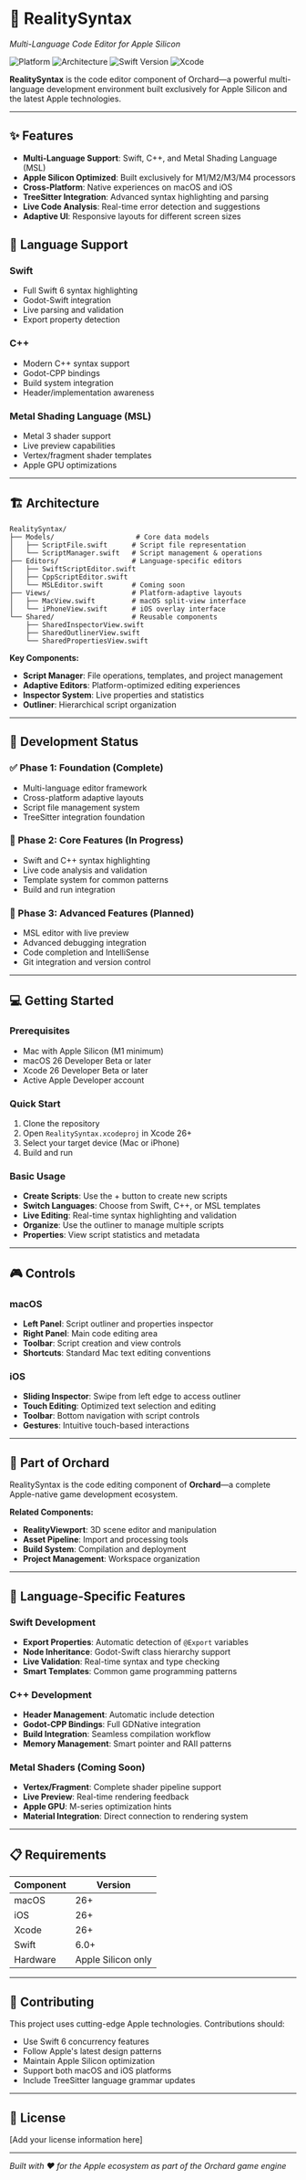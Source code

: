 # 📝 RealitySyntax

*Multi-Language Code Editor for Apple Silicon*

![Platform](https://img.shields.io/badge/platform-macOS%2026%2B-blue)
![Architecture](https://img.shields.io/badge/arch-ARM64%20ONLY-green)
![Swift Version](https://img.shields.io/badge/swift-6.0%2B-orange)
![Xcode](https://img.shields.io/badge/Xcode-26%2B-red)

**RealitySyntax** is the code editor component of Orchard—a powerful multi-language development environment built exclusively for Apple Silicon and the latest Apple technologies.

---

## ✨ Features

- **Multi-Language Support**: Swift, C++, and Metal Shading Language (MSL)
- **Apple Silicon Optimized**: Built exclusively for M1/M2/M3/M4 processors
- **Cross-Platform**: Native experiences on macOS and iOS
- **TreeSitter Integration**: Advanced syntax highlighting and parsing
- **Live Code Analysis**: Real-time error detection and suggestions
- **Adaptive UI**: Responsive layouts for different screen sizes

## 🎯 Language Support

### Swift
- Full Swift 6 syntax highlighting
- Godot-Swift integration
- Live parsing and validation
- Export property detection

### C++
- Modern C++ syntax support
- Godot-CPP bindings
- Build system integration
- Header/implementation awareness

### Metal Shading Language (MSL)
- Metal 3 shader support
- Live preview capabilities
- Vertex/fragment shader templates
- Apple GPU optimizations

---

## 🏗️ Architecture

```
RealitySyntax/
├── Models/                    # Core data models
│   ├── ScriptFile.swift      # Script file representation
│   └── ScriptManager.swift   # Script management & operations
├── Editors/                  # Language-specific editors
│   ├── SwiftScriptEditor.swift
│   ├── CppScriptEditor.swift
│   └── MSLEditor.swift       # Coming soon
├── Views/                    # Platform-adaptive layouts
│   ├── MacView.swift         # macOS split-view interface
│   └── iPhoneView.swift      # iOS overlay interface
└── Shared/                   # Reusable components
    ├── SharedInspectorView.swift
    ├── SharedOutlinerView.swift
    └── SharedPropertiesView.swift
```

**Key Components:**
- **Script Manager**: File operations, templates, and project management
- **Adaptive Editors**: Platform-optimized editing experiences
- **Inspector System**: Live properties and statistics
- **Outliner**: Hierarchical script organization

---

## 🚧 Development Status

### ✅ Phase 1: Foundation (Complete)
- Multi-language editor framework
- Cross-platform adaptive layouts
- Script file management system
- TreeSitter integration foundation

### 🚀 Phase 2: Core Features (In Progress)
- Swift and C++ syntax highlighting
- Live code analysis and validation
- Template system for common patterns
- Build and run integration

### 🔮 Phase 3: Advanced Features (Planned)
- MSL editor with live preview
- Advanced debugging integration
- Code completion and IntelliSense
- Git integration and version control

---

## 💻 Getting Started

### Prerequisites
- Mac with Apple Silicon (M1 minimum)
- macOS 26 Developer Beta or later
- Xcode 26 Developer Beta or later
- Active Apple Developer account

### Quick Start
1. Clone the repository
2. Open `RealitySyntax.xcodeproj` in Xcode 26+
3. Select your target device (Mac or iPhone)
4. Build and run

### Basic Usage
- **Create Scripts**: Use the + button to create new scripts
- **Switch Languages**: Choose from Swift, C++, or MSL templates
- **Live Editing**: Real-time syntax highlighting and validation
- **Organize**: Use the outliner to manage multiple scripts
- **Properties**: View script statistics and metadata

---

## 🎮 Controls

### macOS
- **Left Panel**: Script outliner and properties inspector
- **Right Panel**: Main code editing area
- **Toolbar**: Script creation and view controls
- **Shortcuts**: Standard Mac text editing conventions

### iOS
- **Sliding Inspector**: Swipe from left edge to access outliner
- **Touch Editing**: Optimized text selection and editing
- **Toolbar**: Bottom navigation with script controls
- **Gestures**: Intuitive touch-based interactions

---

## 🔧 Part of Orchard

RealitySyntax is the code editing component of **Orchard**—a complete Apple-native game development ecosystem.

**Related Components:**
- **RealityViewport**: 3D scene editor and manipulation
- **Asset Pipeline**: Import and processing tools
- **Build System**: Compilation and deployment
- **Project Management**: Workspace organization

---

## 🎨 Language-Specific Features

### Swift Development
- **Export Properties**: Automatic detection of `@Export` variables
- **Node Inheritance**: Godot-Swift class hierarchy support
- **Live Validation**: Real-time syntax and type checking
- **Smart Templates**: Common game programming patterns

### C++ Development
- **Header Management**: Automatic include detection
- **Godot-CPP Bindings**: Full GDNative integration
- **Build Integration**: Seamless compilation workflow
- **Memory Management**: Smart pointer and RAII patterns

### Metal Shaders (Coming Soon)
- **Vertex/Fragment**: Complete shader pipeline support
- **Live Preview**: Real-time rendering feedback
- **Apple GPU**: M-series optimization hints
- **Material Integration**: Direct connection to rendering system

---

## 📋 Requirements

| Component | Version |
|-----------|---------|
| macOS | 26+ |
| iOS | 26+ |
| Xcode | 26+ |
| Swift | 6.0+ |
| Hardware | Apple Silicon only |

---

## 🤝 Contributing

This project uses cutting-edge Apple technologies. Contributions should:
- Use Swift 6 concurrency features
- Follow Apple's latest design patterns
- Maintain Apple Silicon optimization
- Support both macOS and iOS platforms
- Include TreeSitter language grammar updates

---

## 📄 License

[Add your license information here]

---

*Built with ❤️ for the Apple ecosystem as part of the Orchard game engine*